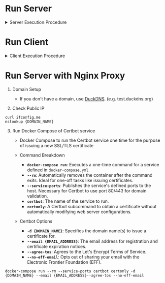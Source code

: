 Run Server
==============================

<details>
<summary>Server Execution Procedure</summary>
      
1. Create Docker Network in Server
    * Containers on the same network can communicate with each other by their container name.
    * Docker's built-in DNS server automatically resolves container names to their internal IP addresses.

```
# E.g. {NETWORK_NAME}=test_network
docker network create {NETWORK_NAME}
```

2. Build Server Docker Image

```
# E.g. {SERVER_PORT}=8001
docker build --build-arg SERVER_PORT={SERVER_PORT} -t server_env -f Dockerfile.server .
```

3. Run Server Docker Container 

```
# E.g. {DOCKER_NAME}=test_server, {SERVER_PORT}=8001, {NETWORK_NAME}=test_network
export PUBLIC_IP=$(curl -s ifconfig.me)
docker run --rm -d --name {DOCKER_NAME} -p {SERVER_PORT}:{SERVER_PORT} --network {NETWORK_NAME} -e PUBLIC_IP=$PUBLIC_IP server_env
```

4. Check Real-Time Logs

```
# E.g. {DOCKER_NAME}=test_server
docker logs -f {DOCKER_NAME}
```

</details>


Run Client
==============================

<details>
<summary>Client Execution Procedure</summary>
      
1. Create Docker Network in Client
    * Containers on the same network can communicate with each other by their container name.
    * Docker's built-in DNS server automatically resolves container names to their internal IP addresses.

```
# E.g. {NETWORK_NAME}=test_network
docker network create {NETWORK_NAME}
```

2. Build Client Docker Image

```
# E.g. {SERVER_IP}=Public IP of Server (192.0.0.1), {SERVER_PORT}=8001
docker build --build-arg SERVER_HOSTNAME={SERVER_IP} --build-arg SERVER_PORT={SERVER_PORT} -t client_env -f Dockerfile.client .
```

3. Run Client Docker Container 

```
# E.g. {DOCKER_NAME}=test_server, {NETWORK_NAME}=test_network
docker run --rm -d --name {DOCKER_NAME} --network {NETWORK_NAME} client_env
```

</details>


Run Server with Nginx Proxy
==============================

1. Domain Setup
   * If you don't have a domain, use [DuckDNS](https://www.duckdns.org/). (e.g. test.duckdns.org)

3. Check Public IP

```
curl ifconfig.me
nslookup {DOMAIN_NAME}
```

3. Run Docker Compose of Certbot service 

    * Docker Compose to run the Certbot service one time for the purpose of issuing a new SSL/TLS certificate

    * Command Breakdown
        * **`docker-compose run`**: Executes a one-time command for a service defined in `docker-compose.yml`.
        * **`--rm`**: Automatically removes the container after the command exits. Ideal for one-off tasks like issuing certificates.
        * **`--service-ports`**: Publishes the service's defined ports to the host. Necessary for Certbot to use port 80/443 for domain validation.
        * **`certbot`**: The name of the service to run.
        * **`certonly`**: A Certbot subcommand to obtain a certificate without automatically modifying web server configurations.

    * Certbot Options
        * **`-d {DOMAIN_NAME}`**: Specifies the domain name(s) to issue a certificate for.
        * **`--email {EMAIL_ADDRESS}`**: The email address for registration and certificate expiration notices.
        * **`--agree-tos`**: Agrees to the Let's Encrypt Terms of Service.
        * **`--no-eff-email`**: Opts out of sharing your email with the Electronic Frontier Foundation (EFF).

```
docker-compose run --rm --service-ports certbot certonly -d {DOMAIN_NAME} --email {EMAIL_ADDRESS}--agree-tos --no-eff-email
```
